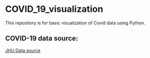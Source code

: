# COVID_19_visualization
This repository is for basic visualization of Covid data using Python. 
## COVID-19 data source:
[JHU Data source](https://github.com/CSSEGISandData/COVID-19/tree/master/csse_covid_19_data/csse_covid_19_time_series)
